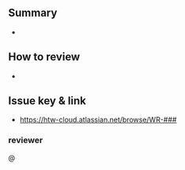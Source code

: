 ## Summary
*

## How to review
*

## Issue key & link
* https://htw-cloud.atlassian.net/browse/WR-###

### reviewer
@
